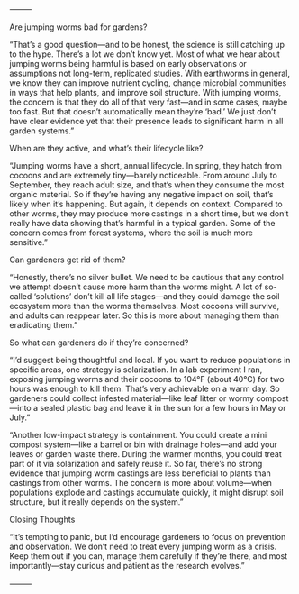

⸻

Are jumping worms bad for gardens?

“That’s a good question—and to be honest, the science is still catching up to the hype. There’s a lot we don’t know yet. Most of what we hear about jumping worms being harmful is based on early observations or assumptions not long-term, replicated studies. With earthworms in general, we know they can improve nutrient cycling, change microbial communities in ways that help plants, and improve soil structure. With jumping worms, the concern is that they do all of that very fast—and in some cases, maybe too fast. But that doesn’t automatically mean they’re ‘bad.’ We just don’t have clear evidence yet that their presence leads to significant harm in all garden systems.”



When are they active, and what’s their lifecycle like?

“Jumping worms have a short, annual lifecycle. In spring, they hatch from cocoons and are extremely tiny—barely noticeable. From around July to September, they reach adult size, and that’s when they consume the most organic material. So if they’re having any negative impact on soil, that’s likely when it’s happening. But again, it depends on context. Compared to other worms, they may produce more castings in a short time, but we don’t really have data showing that’s harmful in a typical garden. Some of the concern comes from forest systems, where the soil is much more sensitive.”



Can gardeners get rid of them?

“Honestly, there’s no silver bullet. We need to be cautious that any control we attempt doesn’t cause more harm than the worms might. A lot of so-called ‘solutions’ don’t kill all life stages—and they could damage the soil ecosystem more than the worms themselves. Most cocoons will survive, and adults can reappear later. So this is more about managing them than eradicating them.”



So what can gardeners do if they’re concerned?

“I’d suggest being thoughtful and local. If you want to reduce populations in specific areas, one strategy is solarization. In a lab experiment I ran, exposing jumping worms and their cocoons to 104°F (about 40°C) for two hours was enough to kill them. That’s very achievable on a warm day. So gardeners could collect infested material—like leaf litter or wormy compost—into a sealed plastic bag and leave it in the sun for a few hours in May or July.”

“Another low-impact strategy is containment. You could create a mini compost system—like a barrel or bin with drainage holes—and add your leaves or garden waste there. During the warmer months, you could treat part of it via solarization and safely reuse it. So far, there’s no strong evidence that jumping worm castings are less beneficial to plants than castings from other worms. The concern is more about volume—when populations explode and castings accumulate quickly, it might disrupt soil structure, but it really depends on the system.”



Closing Thoughts

“It’s tempting to panic, but I’d encourage gardeners to focus on prevention and observation. We don’t need to treat every jumping worm as a crisis. Keep them out if you can, manage them carefully if they’re there, and most importantly—stay curious and patient as the research evolves.”

⸻

